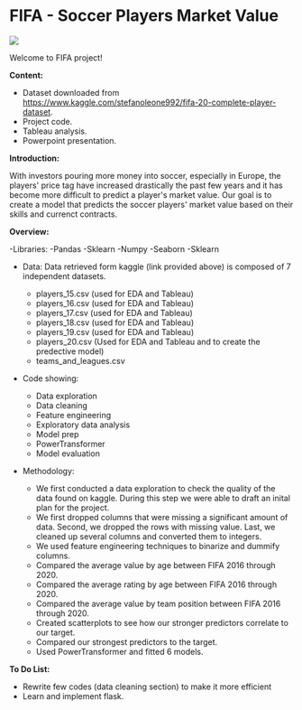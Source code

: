 # FIFA - Soccer Players Market Value

![](https://cdn.britannica.com/51/190751-050-147B93F7/soccer-ball-goal.jpg)

Welcome to FIFA project! 

**Content:**

- Dataset downloaded from https://www.kaggle.com/stefanoleone992/fifa-20-complete-player-dataset.
- Project code.
- Tableau analysis.
- Powerpoint presentation.

**Introduction:**

With investors pouring more money into soccer, especially in Europe, the players' price tag have increased drastically the past few years and it has become more difficult to predict a player's market value. Our goal is to create a model that predicts the soccer players' market value based on their skills and currenct contracts. 

**Overview:**

-Libraries:
    -Pandas
    -Sklearn
    -Numpy
    -Seaborn
    -Sklearn
    
- Data: 
Data retrieved form kaggle (link provided above) is composed of 7 independent datasets. 
    - players_15.csv (used for EDA and Tableau)
    - players_16.csv (used for EDA and Tableau)
    - players_17.csv (used for EDA and Tableau)
    - players_18.csv (used for EDA and Tableau)
    - players_19.csv (used for EDA and Tableau)
    - players_20.csv (Used for EDA and Tableau and to create the predective model)
    - teams_and_leagues.csv
    
- Code showing:
    - Data exploration
    - Data cleaning
    - Feature engineering
    - Exploratory data analysis 
    - Model prep
    - PowerTransformer
    - Model evaluation


- Methodology:

    - We first conducted a data exploration to check the quality of the data found on kaggle. During this step we were able to draft an inital plan for the project.
    - We first dropped columns that were missing a significant amount of data. Second, we dropped the rows with missing value. Last, we cleaned up several columns and converted them to integers.
    - We used feature engineering techniques to binarize and dummify columns.
    - Compared the average value by age between FIFA 2016 through 2020.
    - Compared the average rating by age between FIFA 2016 through 2020.
    - Compared the average value by team position between FIFA 2016 through 2020.
    - Created scatterplots to see how our stronger predictors correlate to our target.
    - Compared our strongest predictors to the target.
    - Used PowerTransformer and fitted 6 models.
    
    

      
**To Do List:**
- Rewrite few codes (data cleaning section) to make it more efficient
- Learn and implement flask.




